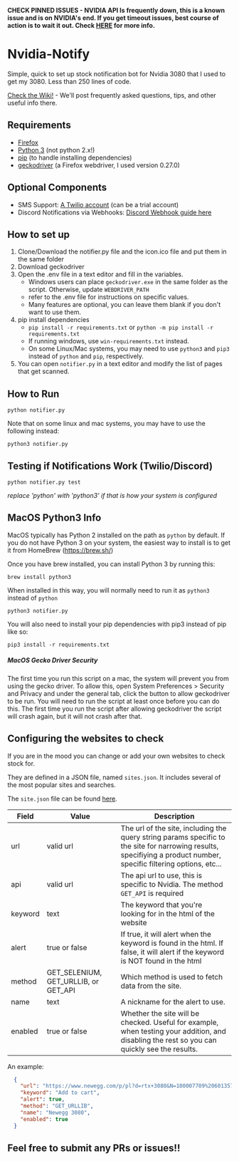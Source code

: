 **CHECK PINNED ISSUES - NVIDIA API Is frequently down, this is a known issue and is on NVIDIA's end. If you get timeout issues, best course of action is to wait it out. Check [HERE](https://github.com/samuelm2/Nvidia-Notify/issues/18) for more info.**

# Nvidia-Notify
Simple, quick to set up stock notification bot for Nvidia 3080 that I used to get my 3080. Less than 250 lines of code.

[Check the Wiki!](https://github.com/samuelm2/Nvidia-Notify/wiki) - We'll post frequently asked questions, tips, and other useful info there.

## Requirements
- [Firefox](https://www.mozilla.org/en-US/firefox/download/thanks/)
- [Python 3](https://www.python.org/downloads/) (not python 2.x!)
- [pip](https://pip.pypa.io/en/stable/installing/) (to handle installing dependencies)
- [geckodriver](https://github.com/mozilla/geckodriver/releases) (a Firefox webdriver, I used version 0.27.0)

## Optional Components
- SMS Support: [A Twilio account](https://www.twilio.com/try-twilio) (can be a trial account)
- Discord Notifications via Webhooks: [Discord Webhook guide here](https://support.discord.com/hc/en-us/articles/228383668-Intro-to-Webhooks)

## How to set up
1. Clone/Download the notifier.py file and the icon.ico file and put them in the same folder
2. Download geckodriver
3. Open the .env file in a text editor and fill in the variables.
    -   Windows users can place `geckodriver.exe` in the same folder as the script. Otherwise, update `WEBDRIVER_PATH`
	-	refer to the .env file for instructions on specific values.
	-   Many features are optional, you can leave them blank if you don't want to use them.
4. pip install dependencies
	-  `pip install -r requirements.txt` or `python -m pip install -r requirements.txt`
    - If running windows, use `win-requirements.txt` instead.
    - On some Linux/Mac systems, you may need to use `python3` and `pip3` instead of `python` and `pip`, respectively.
5. You can open `notifier.py` in a text editor and modify the list of pages that get scanned.

## How to Run

```
python notifier.py
```

Note that on some linux and mac systems, you may have to use the following instead:
```
python3 notifier.py
```

## Testing if Notifications Work (Twilio/Discord)

```
python notifier.py test
```
*replace 'python' with 'python3' if that is how your system is configured*

## MacOS Python3 Info

MacOS typically has Python 2 installed on the path as `python` by default. If you do not have Python 3 on your system,
the easiest way to install is to get it from HomeBrew (https://brew.sh/)

Once you have brew installed, you can install Python 3 by running this:

```
brew install python3
```

When installed in this way, you will normally need to run it as `python3` instead of `python`

```
python3 notifier.py
```

You will also need to install your pip dependencies with pip3 instead of pip like so:

```
pip3 install -r requirements.txt
```


##### MacOS Gecko Driver Security

The first time you run this script on a mac, the system will prevent you from using the gecko driver.  To allow this, open System Preferences > Security and Privacy and under the general tab, click the button to allow geckodriver to be run.  You will need to run the script at least once before you can do this.  The first time you run the script after allowing geckodriver the script will crash again, but it will not crash after that.


## Configuring the websites to check

If you are in the mood you can change or add your own websites to check stock for.

They are defined in a JSON file, named `sites.json`. It includes several of the most popular sites and searches.

The `site.json` file can be found [here](https://github.com/samuelm2/Nvidia-Notify/blob/master/sites.json).

| Field  | Value | Description  |
|---|---|---|
| url     | valid url | The url of the site, including the query string params specific to the site for narrowing results, specifiying a product number, specific filtering options, etc...
| api     | valid url | The api url to use, this is specific to Nvidia.  The method `GET_API` is required
| keyword | text | The keyword that you're looking for in the html of the website
| alert   | true or false | If true, it will alert when the keyword is found in the html. If false, it will alert if the keyword is NOT found in the html
| method  | GET_SELENIUM, GET_URLLIB, or GET_API | Which method is used to fetch data from the site.
| name    | text | A nickname for the alert to use.
| enabled | true or false | Whether the site will be checked. Useful for example, when testing your addition, and disabling the rest so you can quickly see the results.

An example:

```json
  {
    "url": "https://www.newegg.com/p/pl?d=rtx+3080&N=100007709%20601357247",
    "keyword": "Add to cart",
    "alert": true,
    "method": "GET_URLLIB",
    "name": "Newegg 3080",
    "enabled": true
  }
```

## Feel free to submit any PRs or issues!!
